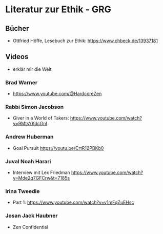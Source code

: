 # Literatur zur Ethik - GRG

## Bücher

-   Ottfried Höffe, Lesebuch zur Ethik: <https://www.chbeck.de/13937181>

## Videos

-   erklär mir die Welt

### Brad Warner

-   <https://www.youtube.com/@HardcoreZen>

### Rabbi Simon Jacobson

-   Giver in a World of Takers: <https://www.youtube.com/watch?v=9MtsYKdcGnI>

### Andrew Huberman

-   Goal Pursuit <https://youtu.be/CrtR12PBKb0>

### Juval Noah Harari

-   Interview mit Lex Friedman
    <https://www.youtube.com/watch?v=Mde2q7GFCrw&t=7185s>

### Irina Tweedie

-   Part 1: <https://www.youtube.com/watch?v=v1mFqZuEHsc>

### Josan Jack Haubner

-   Zen Confidential
